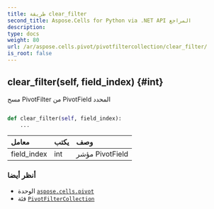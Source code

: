 ```yaml
---
title: طريقة clear_filter
second_title: Aspose.Cells for Python via .NET API المراجع
description:
type: docs
weight: 80
url: /ar/aspose.cells.pivot/pivotfiltercollection/clear_filter/
is_root: false
---
```

##  clear_filter(self, field_index) {#int}
مسح PivotFilter من PivotField المحدد



```python

def clear_filter(self, field_index):
    ...
```


| معامل| يكتب| وصف|
| :- | :- | :- |
| field_index | int | مؤشر PivotField|



###  أنظر أيضا
* الوحدة [`aspose.cells.pivot`](../../)
* فئة [`PivotFilterCollection`](/cells/python-net/ar/aspose.cells.pivot/pivotfiltercollection)

